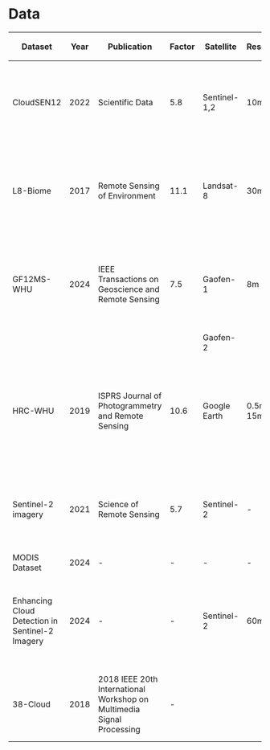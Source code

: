 # Data

| Dataset                                           | Year | Publication                                                           | Factor | Satellite                  | Resolution | Train | Val  | Test | Size     | Band     | Label                                                                    | Scene | Paper                                                                                                                     | Download                                                                                            | Disk    | 已下载？ | 已处理？ |
|---------------------------------------------------|------|-----------------------------------------------------------------------|--------|----------------------------|------------|-------|------|------|----------|----------|--------------------------------------------------------------------------|-------|---------------------------------------------------------------------------------------------------------------------------|-----------------------------------------------------------------------------------------------------|---------|------|------|
| CloudSEN12                                        | 2022 | Scientific Data                                                       | 5.8    | Sentinel-1,2               | 10m        | 8490  | 535  | 975  | 512x512  | -        | 0:clear 1:thin-cloud 2:thick-cloud 3:cloud-shadow                        | -     | CloudSEN12, a global dataset for semantic understanding of cloud and cloud shadow in Sentinel-2                           | [链接](https://huggingface.co/datasets/csaybar/CloudSEN12-high)                                       | 800GB   | ☑    | ☐    |
| L8-Biome                                          | 2017 | Remote Sensing of Environment                                         | 11.1   | Landsat-8                  | 30m        | 73    | -    | 19   | -        | -        | Barren, Forest, Grass-Crops, Shrubland, Snow-ice, Urban, Water, Wetlands | -     | Cloud detection algorithm comparison and validation for operational Landsat data products                                 | [链接](https://landsat.usgs.gov/landsat-8-cloud-cover-assessment-validation-data)                     | 80GB    | ☑    | ☐    |
| GF12MS-WHU                                        | 2024 | IEEE Transactions on Geoscience and Remote Sensing                    | 7.5    | Gaofen-1                   | 8m         | 6343  | -    | 4085 | -        | -        | -                                                                        | -     | Transferring Deep Models for Cloud Detection in Multisensor Images via Weakly Supervised Learning                         | [链接](https://github.com/whu-ZSC/GF1-GF2MS-WHU)                                                      | 10GB    | ☑    | ☐    |
|                                                   |      |                                                                       |        | Gaofen-2                   |            | 14357 | -    | 7560 | -        | -        | -                                                                        | -     |                                                                                                                           | 10GB                                                                                                | ☑       | ☐    |      |
| HRC-WHU                                           | 2019 | ISPRS Journal of Photogrammetry and Remote Sensing                    | 10.6   | Google Earth               | 0.5m-15m   | 120   | -    | 30   | 720x1280 | 3（RGB）   | 0:clear 1:cloud                                                          | -     | Deep learning based cloud detection for medium and high resolution remote sensing images of different sensors             | [链接](http://sendimage.whu.edu.cn/en/hrc_whu/)                                                       | 180MB   | ☑    | ☑    |
| Sentinel-2 imagery                                | 2021 | Science of Remote Sensing                                             | 5.7    | Sentinel-2                 | -          | -     | -    | -    | -        | -        | 0:clear land 1:clear water 2:cloud shadow 3:snow/ice 4:cloud             | -     | Comparison of cloud detection algorithms for Sentinel-2 imagery                                                           | [链接](https://zenodo.org/records/5721781)                                                            | 309.8MB | ☑    | ☐    |
| MODIS Dataset                                     | 2024 | -                                                                     | -      | -                          | -          | -     | -    | -    | 512x512  | -        | -                                                                        | -     | -                                                                                                                         | [链接](https://www.kaggle.com/datasets/jaygala223/modis-dataset-for-cloud-detection)                  | 16GB    | ☑    | ☐    |
| Enhancing Cloud Detection in Sentinel-2 Imagery   | 2024 | -                                                                     | -      | Sentinel-2                 | 60m        | -     | -    | -    | -        | -        | 0:clear 1:opaque cloud 2:thin cloud 3:haze 4:cloud shadow 5:snow         | -     | -                                                                                                                         | [链接](https://zenodo.org/records/10613705)                                                           | 40.2GB  | ☑    | ☐    |
| 38-Cloud                                          | 2018 | 2018 IEEE 20th International Workshop on Multimedia Signal Processing | -      |                            |            | 8400  | 9201 | -    | 384*384  | 4（RGBNi） | -                                                                        | -     | Cloud-Net: An End-To-End Cloud Detection Algorithm for Landsat 8 Imagery                                                  | [链接](https://www.kaggle.com/datasets/sorour/38cloud-cloud-segmentation-in-satellite-images)         | 13GB    | ☑    | ☐    |